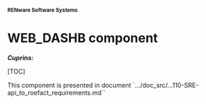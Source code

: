 <small>**RENware Software Systems**</small>

# WEB_DASHB component

***Cuprins:***

[TOC]

This component is presented in document `.../doc_src/...110-SRE-api_to_roefact_requirements.md``

